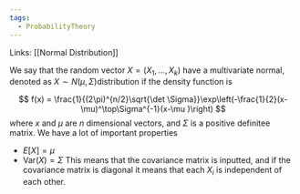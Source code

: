 ```yaml
---
tags:
  - ProbabilityTheory
---
```

Links: [[Normal Distribution]]

We say that the random vector $X=(X_1, \dots, X_k)$ have a multivariate normal, denoted as $X\sim N(\mu, \Sigma)$distribution if the density function is

$$
f(x) = \frac{1}{(2\pi)^{n/2}\sqrt{\det \Sigma}}\exp\left(-\frac{1}{2}(x-\mu)^\top\Sigma^{-1}(x-\mu )\right)
$$
where $x$ and $\mu$ are $n$ dimensional vectors, and $\Sigma$ is a positive definitee matrix. We have a lot of important properties
- $E[X] = \mu$
- $\text{Var}(X) = \Sigma$
This means that the covariance matrix is inputted, and if the covariance matrix is diagonal it means that each $X_i$ is independent of each other. 